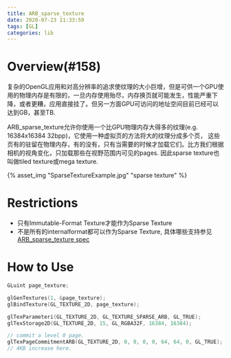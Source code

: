 ```yaml
---
title: ARB_sparse_texture
date: 2020-07-23 11:33:59
tags: [GL]
categories: lib
---
```


# Overview(#158)

复杂的OpenGL应用和对高分辨率的追求使纹理的大小巨增，但是可供一个GPU使用的物理内存是有限的，一旦内存使用殆尽，内存换页就可能发生，性能严重下降，或者更糟，应用直接挂了。但另一方面GPU可访问的地址空间目前已经可以达到GB，甚至TB.

<!--more-->

ARB_sparse_texture允许你使用一个比GPU物理内存大得多的纹理(e.g. 16384x16384 32bpp)，它使用一种虚拟页的方法将大的纹理分成多个页， 这些页有的驻留在物理内存，有的没有，只有当需要的时候才加载它们。比方我们根据相机的视角变化，只加载那些在视野范围内可见的pages. 因此sparse texture也叫做tiled texture或mega texture.

{% asset_img "SparseTextureExample.jpg" "sparse texture" %}

# Restrictions

- 只有Immutable-Format Texture才能作为Sparse Texture
- 不是所有的internalformat都可以作为Sparse Texture, 具体哪些支持参见[ARB_sparse_texture spec](https://www.khronos.org/registry/OpenGL/extensions/ARB/ARB_sparse_texture.txt)

# How to Use

```c
GLuint page_texture;

glGenTextures(1, &page_texture);
glBindTexture(GL_TEXTURE_2D, page_texture);

glTexParameteri(GL_TEXTURE_2D, GL_TEXTURE_SPARSE_ARB, GL_TRUE);
glTexStorage2D(GL_TEXTURE_2D, 15, GL_RGBA32F, 16384, 16384);

// commit a level 0 page.
glTexPageCommitmentARB(GL_TEXTURE_2D, 0, 0, 0, 0, 64, 64, 0, GL_TRUE);
// 4KB increase here.
```


